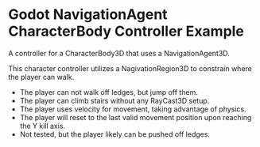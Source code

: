 # Godot NavigationAgent CharacterBody Controller Example
A controller for a CharacterBody3D that uses a NavigationAgent3D.

This character controller utilizes a NagivationRegion3D to constrain where the player can walk.
- The player can not walk off ledges, but jump off them.
- The player can climb stairs without any RayCast3D setup.
- The player uses velocity for movement, taking advantage of physics.
- The player will reset to the last valid movement position upon reaching the Y kill axis.
- Not tested, but the player likely can be pushed off ledges.

